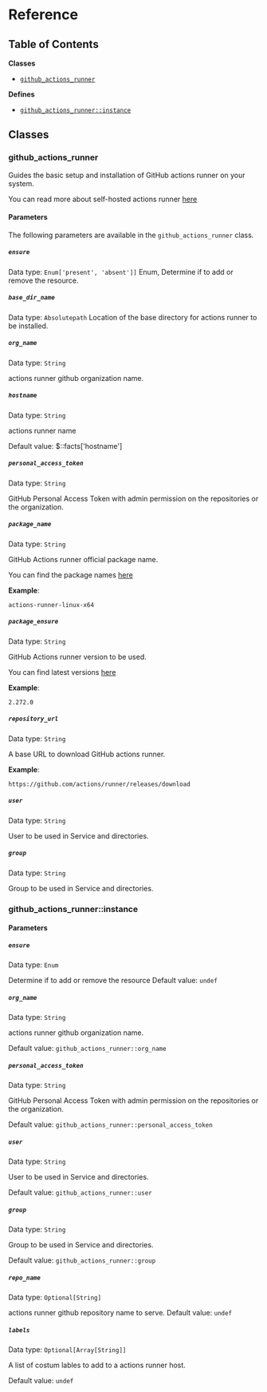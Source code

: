 # Reference

## Table of Contents

**Classes**

* [`github_actions_runner`](#github_actions_runner)

**Defines**

* [`github_actions_runner::instance`](#github_actions_runner_instance)

## Classes

### github_actions_runner

Guides the basic setup and installation of GitHub actions runner on your system.

You can read more about self-hosted actions runner [here](https://docs.github.com/en/free-pro-team@latest/actions/hosting-your-own-runners/about-self-hosted-runners)

#### Parameters

The following parameters are available in the `github_actions_runner` class.

##### `ensure`

Data type: `Enum['present', 'absent']]`
Enum, Determine if to add or remove the resource.

##### `base_dir_name`

Data type: `Absolutepath`
Location of the base directory for actions runner to be installed.

##### `org_name`

Data type: `String`

actions runner github organization name.

##### `hostname`

Data type: `String`

actions runner name

Default value: $::facts['hostname']

##### `personal_access_token`

Data type: `String`

GitHub Personal Access Token with admin permission on the repositories or the organization.

##### `package_name`

Data type: `String`

GitHub Actions runner official package name.

You can find the package names  [here](https://github.com/actions/runner/releases)

**Example**:

```
actions-runner-linux-x64
```

##### `package_ensure`

Data type: `String`

GitHub Actions runner version to be used.

You can find latest versions [here](https://github.com/actions/runner/releases)

**Example**:

```
2.272.0
```

##### `repository_url`

Data type: `String`

A base URL to download GitHub actions runner.

**Example**:

```
https://github.com/actions/runner/releases/download
```

##### `user`

Data type: `String`

User to be used in Service and directories.

##### `group`

Data type: `String`

Group to be used in Service and directories.

### github_actions_runner::instance

#### Parameters

##### `ensure`

Data type: `Enum`

Determine if to add or remove the resource
Default value: `undef`

##### `org_name`

Data type: `String`

actions runner github organization name.

Default value: `github_actions_runner::org_name`

##### `personal_access_token`

Data type: `String`

GitHub Personal Access Token with admin permission on the repositories or the organization.

Default value: `github_actions_runner::personal_access_token`

##### `user`

Data type: `String`

User to be used in Service and directories.

Default value: `github_actions_runner::user`

##### `group`

Data type: `String`

Group to be used in Service and directories.

Default value: `github_actions_runner::group`

##### `repo_name`

Data type: `Optional[String]`

actions runner github repository name to serve.
Default value: `undef`

##### `labels`

Data type: `Optional[Array[String]]`

A list of costum lables to add to a actions runner host.

Default value: `undef`

